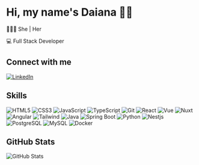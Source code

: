 # Hi, my name's Daiana  👋🏻 
<p>👱🏻‍♀️ She | Her </p>
<p>💻 Full Stack Developer</p>



## Connect with me
[![LinkedIn](https://img.shields.io/badge/LinkedIn-0094A1?style=for-the-badge&logo=linkedin&logoColor=fff)](https://www.linkedin.com/in/daiana-eger-michels/)




## Skills

![HTML5](https://img.shields.io/badge/HTML5-333366?style=for-the-badge&logo=html5&logoColor=fff)
![CSS3](https://img.shields.io/badge/CSS3-333366?style=for-the-badge&logo=css3&logoColor=fff)
![JavaScript](https://img.shields.io/badge/JavaScript-333366?style=for-the-badge&logo=javascript&logoColor=fff)
![TypeScript](https://img.shields.io/badge/TypeScript-333366?style=for-the-badge&logo=typescript&logoColor=fff)
![Git](https://img.shields.io/badge/Git-333366?style=for-the-badge&logo=git&logoColor=fff)
![React](https://img.shields.io/badge/React-333366?style=for-the-badge&logo=react&logoColor=fff)
![Vue](https://img.shields.io/badge/Vue-333366?style=for-the-badge&logo=vue.js&logoColor=fff)
![Nuxt](https://img.shields.io/badge/Nuxt.js-333366?style=for-the-badge&logo=nuxt.js&logoColor=fff)
![Angular](https://img.shields.io/badge/Angular-333366?style=for-the-badge&logo=angular&logoColor=fff)
![Tailwind](https://img.shields.io/badge/Tailwind-333366?style=for-the-badge&logo=tailwindcss&logoColor=fff)
![Java](https://img.shields.io/badge/Java-333366?style=for-the-badge&logo=java&logoColor=fff)
![Spring Boot](https://img.shields.io/badge/Spring-333366?style=for-the-badge&logo=spring&logoColor=fff)
![Python](https://img.shields.io/badge/Python-333366?style=for-the-badge&logo=python&logoColor=fff)
![Nestjs](https://img.shields.io/badge/Nestjs-333366?style=for-the-badge&logo=nestjs&logoColor=fff)
![PostgreSQL](https://img.shields.io/badge/PostgreSQL-333366?style=for-the-badge&logo=postgresql&logoColor=fff)
![MySQL](https://img.shields.io/badge/MySQL-333366?style=for-the-badge&logo=mysql&logoColor=fff)
![Docker](https://img.shields.io/badge/Docker-333366?style=for-the-badge&logo=docker&logoColor=fff)


## GitHub Stats

![GitHub Stats](https://github-readme-stats.vercel.app/api?username=DaianaEgerMichels&show_icons=true&icon_color=006494&title_color=7367F0&theme=radical&line_height=27&border_color=30A3DC)

